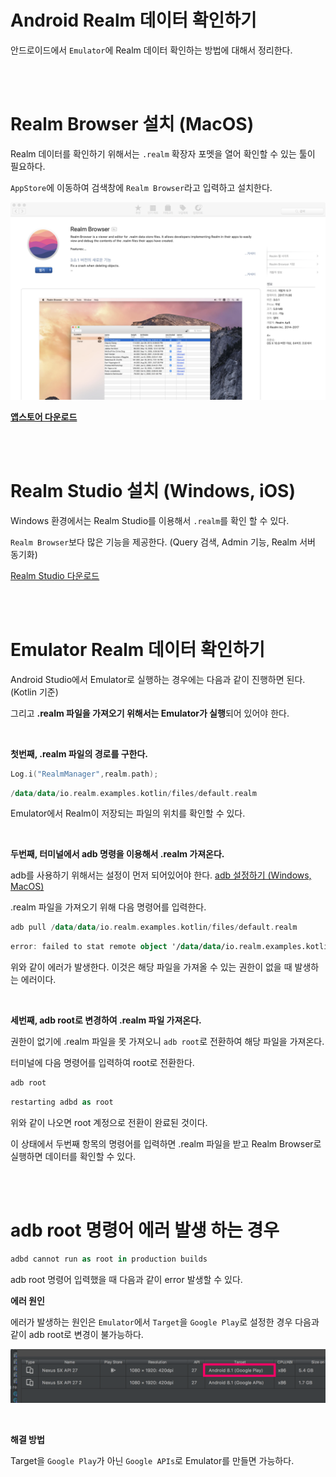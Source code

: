 # Android Realm 데이터 확인하기

안드로이드에서 `Emulator`에 Realm 데이터 확인하는 방법에 대해서 정리한다.

<br />

<br />

# Realm Browser 설치 (MacOS)

Realm 데이터를 확인하기 위해서는 `.realm` 확장자 포멧을 열어 확인할 수 있는 툴이 필요하다.

`AppStore`에 이동하여 검색창에 `Realm Browser`라고 입력하고 설치한다.

![RealmBrowser](../resources/RealmBrowser.png)

 [**앱스토어 다운로드**](https://itunes.apple.com/kr/app/realm-browser/id1007457278?mt=12)

<br />

<br />

# Realm Studio 설치 (Windows, iOS)

Windows 환경에서는 Realm Studio를 이용해서 `.realm`를 확인 할 수 있다.

`Realm Browser`보다 많은 기능을 제공한다. (Query 검색, Admin 기능, Realm 서버 동기화)

[Realm Studio 다운로드](https://realm.io/kr/products/realm-studio/)

<br />

<br />

# Emulator Realm 데이터 확인하기

Android Studio에서 Emulator로 실행하는 경우에는 다음과 같이 진행하면 된다. (Kotlin 기준)

그리고 **.realm 파일을 가져오기 위해서는 Emulator가 실행**되어 있어야 한다.

<br />

**첫번째, .realm 파일의 경로를 구한다.**

~~~kotlin
Log.i("RealmManager",realm.path);
~~~

~~~kotlin
/data/data/io.realm.examples.kotlin/files/default.realm
~~~

Emulator에서 Realm이 저장되는 파일의 위치를 확인할 수 있다.

<br />

**두번째, 터미널에서 adb 명령을 이용해서 .realm 가져온다.**

adb를 사용하기 위해서는 설정이 먼저 되어있어야 한다.  [adb 설정하기 (Windows, MacOS)](http://app-developer.tistory.com/162?category=284567)

.realm 파일을 가져오기 위해 다음 명령어를 입력한다.

~~~~kotlin
adb pull /data/data/io.realm.examples.kotlin/files/default.realm
~~~~

~~~kotlin
error: failed to stat remote object '/data/data/io.realm.examples.kotlin/files/Account.realm': Permission denied
~~~

위와 같이 에러가 발생한다. 이것은 해당 파일을 가져올 수 있는 권한이 없을 때 발생하는 에러이다.

<br />

**세번째, adb root로 변경하여 .realm 파일 가져온다.**

권한이 없기에 .realm 파일을 못 가져오니 `adb root`로 전환하여 해당 파일을 가져온다.

터미널에 다음 명령어를 입력하여 root로 전환한다.

~~~kotlin
adb root
~~~

~~~kotlin
restarting adbd as root
~~~

위와 같이 나오면 root 계정으로 전환이 완료된 것이다.

이 상태에서 두번째 항목의 명령어를 입력하면 .realm 파일을 받고 Realm Browser로 실행하면 데이터를 확인할 수 있다.

<br />

<br />

# adb root 명령어 에러 발생 하는 경우

~~~kotlin
adbd cannot run as root in production builds
~~~

adb root 명령어 입력했을 때 다음과 같이 error 발생할 수 있다.

**에러 원인**

에러가 발생하는 원인은 `Emulator`에서 `Target`을 `Google Play`로 설정한 경우 다음과 같이 adb root로 변경이 불가능하다.

![adbTargetGooglePlay](../resources/adbTargetGooglePlay.png)

<br />

**해결 방법**

Target을 `Google Play`가 아닌 `Google APIs`로 Emulator를 만들면 가능하다.